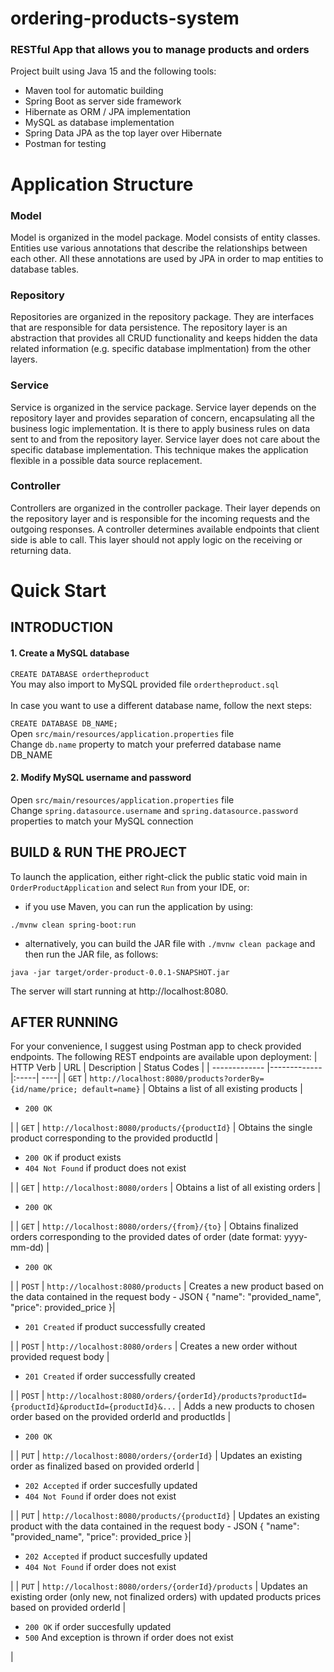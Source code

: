 # ordering-products-system
<h3>RESTful App that allows you to manage products and orders</h3>

Project built using Java 15 and the following tools:<br>
<ul>
<li>Maven tool for automatic building </li>
<li>Spring Boot as server side framework </li>
<li>Hibernate as ORM / JPA implementation </li>
<li>MySQL as database implementation </li>
<li>Spring Data JPA as the top layer over Hibernate </li>
<li>Postman for testing </li>
</ul>

# Application Structure

### Model
Model is organized in the model package.
Model consists of entity classes. Entities use various annotations that describe the relationships between each other. All these annotations are used by JPA in order to map entities to database tables.

### Repository
Repositories are organized in the repository package. 
They are interfaces that are responsible for data persistence. The repository layer is an abstraction that provides all CRUD functionality and keeps hidden the data related information (e.g. specific database implmentation) from the other layers.


### Service
Service is organized in the service package. 
Service layer depends on the repository layer and provides separation of concern, encapsulating all the business logic implementation. It is there to apply business rules on data sent to and from the repository layer. Service layer does not care about the specific database implementation. This technique makes the application flexible in a possible data source replacement.

### Controller
Controllers are organized in the controller package.
Their layer depends on the repository layer and is responsible for the incoming requests and the outgoing responses. A controller determines available endpoints that client side is able to call. This layer should not apply logic on the receiving or returning data.

# Quick Start

## INTRODUCTION

#### 1. Create a MySQL database
```CREATE DATABASE ordertheproduct``` <br>
You may also import to MySQL provided file ```ordertheproduct.sql``` <br> <br>
In case you want to use a different database name, follow the next steps: <br>
                
```CREATE DATABASE DB_NAME;``` <br>
Open ```src/main/resources/application.properties``` file <br>
Change ```db.name``` property to match your preferred database name DB_NAME <br>


#### 2. Modify MySQL username and password 

Open ```src/main/resources/application.properties``` file <br>
Change ```spring.datasource.username``` and ```spring.datasource.password``` properties to match your MySQL connection <br>

## BUILD & RUN THE PROJECT
To launch the application, either right-click the public static void main in ```OrderProductApplication``` and select ```Run``` from your IDE, or: <br>

- if you use Maven, you can run the application by using:
```
./mvnw clean spring-boot:run
```

- alternatively, you can build the JAR file with ````./mvnw clean package```` and then run the JAR file, as follows:
```
java -jar target/order-product-0.0.1-SNAPSHOT.jar
```

The server will start running at http://localhost:8080.

## AFTER RUNNING
For your convenience, I suggest using Postman app to check provided endpoints.
The following REST endpoints are available upon deployment:
| HTTP Verb        | URL           | Description  | Status Codes |
| ------------- |-------------|:-----| ----|
| `GET` | `http://localhost:8080/products?orderBy={id/name/price; default=name}` | Obtains a list of all existing products | <ul><li>`200 OK`</li></ul> |
| `GET` | `http://localhost:8080/products/{productId}` | Obtains the single product corresponding to the provided productId | <ul><li>`200 OK` if product exists</li><li>`404 Not Found` if product does not exist</li></ul> |
| `GET` | `http://localhost:8080/orders` | Obtains a list of all existing orders | <ul><li>`200 OK`</li></ul> |
| `GET` | `http://localhost:8080/orders/{from}/{to}` | Obtains finalized orders corresponding to the provided dates of order (date format: yyyy-mm-dd) | <ul><li>`200 OK`</li></ul> |
| `POST` | `http://localhost:8080/products` | Creates a new product based on the data contained in the request body - JSON { "name": "provided_name", "price": provided_price }| <ul><li>`201 Created` if product successfully created</li></ul> |
| `POST` | `http://localhost:8080/orders` | Creates a new order without provided request body | <ul><li>`201 Created` if order successfully created</li></ul> |
| `POST` | `http://localhost:8080/orders/{orderId}/products?productId={productId}&productId={productId}&...` | Adds a new products to chosen order based on the provided orderId and productIds | <ul><li>`200 OK`</li></ul> |
| `PUT` | `http://localhost:8080/orders/{orderId}` | Updates an existing order as finalized based on provided orderId | <ul><li>`202 Accepted` if order succesfully updated</li><li>`404 Not Found` if order does not exist</li></ul> |
| `PUT` | `http://localhost:8080/products/{productId}` | Updates an existing product with the data contained in the request body - JSON { "name": "provided_name",    "price": provided_price }| <ul><li>`202 Accepted` if product succesfully updated</li><li>`404 Not Found` if order does not exist</li></ul> |
| `PUT` | `http://localhost:8080/orders/{orderId}/products` | Updates an existing order (only new, not finalized orders) with updated products prices based on provided orderId | <ul><li>`200 OK` if order succesfully updated</li><li>`500` And exception is thrown if order does not exist</li></ul> |
